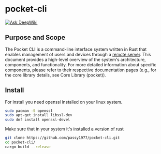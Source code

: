 # pocket-cli
[![Ask DeepWiki](https://deepwiki.com/badge.svg)](https://deepwiki.com/passy1977/pocket-cli)
## Purpose and Scope

The Pocket CLI is a command-line interface system written in Rust that enables management of users and devices through a [remote server](https://github.com/passy1977/pocket-backend). This document provides a high-level overview of the system's architecture, components, and functionality. For more detailed information about specific components, please refer to their respective documentation pages (e.g., for the core library details, see Core Library (pocket)).

## Install
For install you need openssl installed on your linux system.
```bash
sudo pacman -S openssl
sudo apt-get install libssl-dev
sudo dnf install openssl-devel
```
Make sure that in your system it's [installed a version of rust](https://www.rust-lang.org/tools/install)

```bash
git clone https://github.com/passy1977/pocket-cli.git
cd pocket-cli/
cargo build --release
```